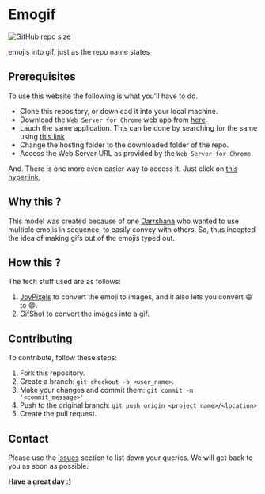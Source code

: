 # Emogif

![GitHub repo size](https://img.shields.io/github/repo-size/Darrshana/Emogif)

emojis into gif, just as the repo name states

## Prerequisites

To use this website the following is what you'll have to do.

* Clone this repository, or download it into your local machine.
* Download the `Web Server for Chrome` web app from [here](https://chrome.google.com/webstore/detail/web-server-for-chrome/ofhbbkphhbklhfoeikjpcbhemlocgigb).
* Lauch the same application. This can be done by searching for the same using [this link](chrome://extensions/).
* Change the hosting folder to the downloaded folder of the repo.
* Access the Web Server URL as provided by the `Web Server for Chrome`.

And. There is one more even easier way to access it. Just click on [this hyperlink.](https://emogifv2.netlify.app/)

## Why this ?

This model was created because of one [Darrshana](https://github.com/Darrshana) who wanted to use multiple emojis in sequence, to easily convey with others. So, thus incepted the idea of making gifs out of the emojis typed out.

## How this ?

The tech stuff used are as follows:

1. [JoyPixels](https://www.joypixels.com/) to convert the emoji to images, and it also lets you convert :smile: to 😄.
2. [GifShot](https://github.com/yahoo/gifshot) to convert the images into a gif.

## Contributing
To contribute, follow these steps:

1. Fork this repository.
2. Create a branch: `git checkout -b <user_name>`.
3. Make your changes and commit them: `git commit -m '<commit_message>'`
4. Push to the original branch: `git push origin <project_name>/<location>`
5. Create the pull request.

## Contact

Please use the [issues](https://github.com/Darrshana/Emogif/issues) section to list down your queries. We will get back to you as soon as possible.

**Have a great day :)**
